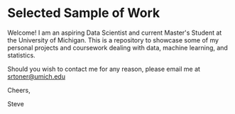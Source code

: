 # Selected Sample of Work

Welcome! I am an aspiring Data Scientist and current Master's Student at the University of Michigan. 
This is a repository to showcase some of my personal projects and coursework dealing with data, 
machine learning, and statistics.

Should you wish to contact me for any reason, please email me at srtoner@umich.edu

Cheers,

Steve

